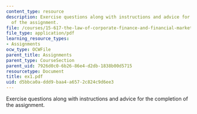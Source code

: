 ```yaml
---
content_type: resource
description: Exercise questions along with instructions and advice for the completion
  of the assignment.
file: /courses/15-617-the-law-of-corporate-finance-and-financial-markets-spring-2004/d5bbca0addd9baa4a6572c824c9d6ee3_ex1.pdf
file_type: application/pdf
learning_resource_types:
- Assignments
ocw_type: OCWFile
parent_title: Assignments
parent_type: CourseSection
parent_uid: 7926d0c0-6b26-86e4-d2db-1838b00d5715
resourcetype: Document
title: ex1.pdf
uid: d5bbca0a-ddd9-baa4-a657-2c824c9d6ee3
---
```

Exercise questions along with instructions and advice for the completion of the assignment.

